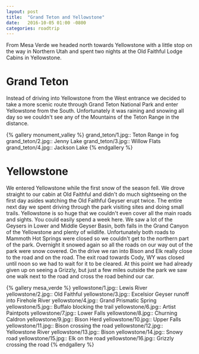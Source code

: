```yaml
---
layout: post
title:  "Grand Teton and Yellowstone"
date:   2016-10-05 01:00 -0800
categories: roadtrip
---
```


From Mesa Verde we headed north towards Yellowstone with a little stop on the way in Northern Utah and spent two nights at the Old Faithful Lodge Cabins in Yellowstone.

<!--more-->

# Grand Teton

Instead of driving into Yellowstone from the West entrance we decided to take a more scenic route through Grand Teton National Park and enter Yellowstone from the South. Unfortunately it was raining
and snowing all day so we couldn't see any of the Mountains of the Teton Range in the distance. 

{% gallery monument_valley %}
grand_teton/1.jpg:: Teton Range in fog
grand_teton/2.jpg:: Jenny Lake
grand_teton/3.jpg:: Willow Flats
grand_teton/4.jpg:: Jackson Lake
{% endgallery %}

# Yellowstone

We entered Yellowstone while the first snow of the season fell. We drove straight to our cabin at Old Faithful and didn't do much sightseeing on the first day asides watching the Old Faithful
Geyser erupt twice. The entire next day we spent driving through the park visiting sites and doing small trails. Yellowstone is so huge that we couldn't even cover all the main roads and sights.
You could easily spend a week here. We saw a lot of the Geysers in Lower and Middle Geyser Basin, both falls in the Grand Canyon of the Yellowstone and plenty of wildlife. Unfortunately both roads
to Mammoth Hot Springs were closed so we couldn't get to the northern part of the park. Overnight it snowed again so all the roads on our way out of the park were snow covered. On the drive we ran
into Bison and Elk really close to the road and on the road. The exit road towards Cody, WY was closed until noon so we had to wait for it to be cleared. At this point we had already given up on
seeing a Grizzly, but just a few miles outside the park we saw one walk next to the road and cross the road behind our car.

{% gallery mesa_verde %}
yellowstone/1.jpg:: Lewis River
yellowstone/2.jpg:: Old Faithful 
yellowstone/3.jpg:: Excelsior Geyser runoff into Firehole River
yellowstone/4.jpg:: Grand Prismatic Spring
yellowstone/5.jpg:: Buffalo blocking the trail
yellowstone/6.jpg:: Artist Paintpots
yellowstone/7.jpg:: Lower Falls
yellowstone/8.jpg:: Churning Caldron
yellowstone/9.jpg:: Bison Herd
yellowstone/10.jpg:: Upper Falls
yellowstone/11.jpg:: Bison crossing the road
yellowstone/12.jpg:: Yellowstone River
yellowstone/13.jpg:: Bison
yellowstone/14.jpg:: Snowy road
yellowstone/15.jpg:: Elk on the road
yellowstone/16.jpg:: Grizzly crossing the road
{% endgallery %}